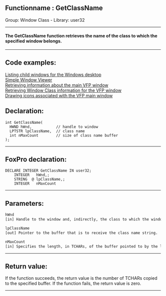 <link rel="stylesheet" type="text/css" href="../../css/win32api.css">  
<link rel="stylesheet" href="https://cdnjs.cloudflare.com/ajax/libs/font-awesome/4.7.0/css/font-awesome.min.css">

## Functionname : GetClassName
Group: Window Class - Library: user32    
***  


#### The GetClassName function retrieves the name of the class to which the specified window belongs.
***  


## Code examples:
[Listing child windows for the Windows desktop](../../samples/sample_027.md)  
[Simple Window Viewer](../../samples/sample_057.md)  
[Retrieving information about the main VFP window](../../samples/sample_111.md)  
[Retrieving Window Class information for the VFP window](../../samples/sample_201.md)  
[Drawing icons associated with the VFP main window](../../samples/sample_202.md)  

## Declaration:
```foxpro  
int GetClassName(
  HWND hWnd,           // handle to window
  LPTSTR lpClassName,  // class name
  int nMaxCount        // size of class name buffer
);  
```  
***  


## FoxPro declaration:
```foxpro  
DECLARE INTEGER GetClassName IN user32;
	INTEGER   hWnd,;
	STRING  @ lpClassName,;
	INTEGER   nMaxCount  
```  
***  


## Parameters:
```txt  
hWnd
[in] Handle to the window and, indirectly, the class to which the window belongs.

lpClassName
[out] Pointer to the buffer that is to receive the class name string.

nMaxCount
[in] Specifies the length, in TCHARs, of the buffer pointed to by the lpClassName parameter.  
```  
***  


## Return value:
If the function succeeds, the return value is the number of TCHARs copied to the specified buffer. If the function fails, the return value is zero.  
***  

